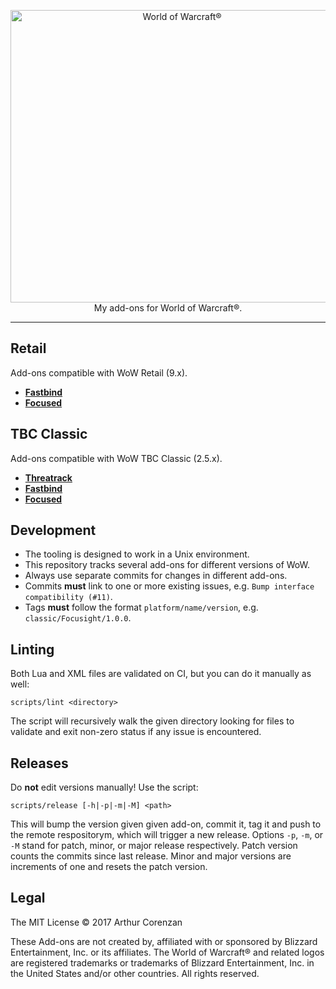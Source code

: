 <p align="center">
  <img src="https://user-images.githubusercontent.com/270076/120334782-511bf800-c2c7-11eb-8373-25a380caee44.png" width="533" height="468" alt="World of Warcraft®">
  <br />
  My add-ons for World of Warcraft®.
</p>

---

## Retail

Add-ons compatible with WoW Retail (9.x).

- [**Fastbind**](/retail/Fastbind)
- [**Focused**](/retail/Focused)

## TBC Classic

Add-ons compatible with WoW TBC Classic (2.5.x).

- [**Threatrack**](/classic/Threatrack)
- [**Fastbind**](/classic/Fastbind)
- [**Focused**](/classic/Focused)

## Development

- The tooling is designed to work in a Unix environment.
- This repository tracks several add-ons for different versions of WoW.
- Always use separate commits for changes in different add-ons.
- Commits **must** link to one or more existing issues, e.g. `Bump interface compatibility (#11)`.
- Tags **must** follow the format `platform/name/version`, e.g. `classic/Focusight/1.0.0`.

## Linting

Both Lua and XML files are validated on CI, but you can do it manually as well:

```shell
scripts/lint <directory>
```

The script will recursively walk the given directory looking for files to validate and exit non-zero status if any issue is encountered.

## Releases

Do **not** edit versions manually! Use the script:

```shell
scripts/release [-h|-p|-m|-M] <path>
```

This will bump the version given given add-on, commit it, tag it and push to the remote respositorym, which will trigger a new release. Options `-p`, `-m`, or `-M` stand for patch, minor, or major release respectively. Patch version counts the commits since last release. Minor and major versions are increments of one and resets the patch version.

## Legal

The MIT License © 2017 Arthur Corenzan

These Add-ons are not created by, affiliated with or sponsored by Blizzard Entertainment, Inc. or its affiliates. The World of Warcraft® and related logos are registered trademarks or trademarks of Blizzard Entertainment, Inc. in the United States and/or other countries. All rights reserved.
